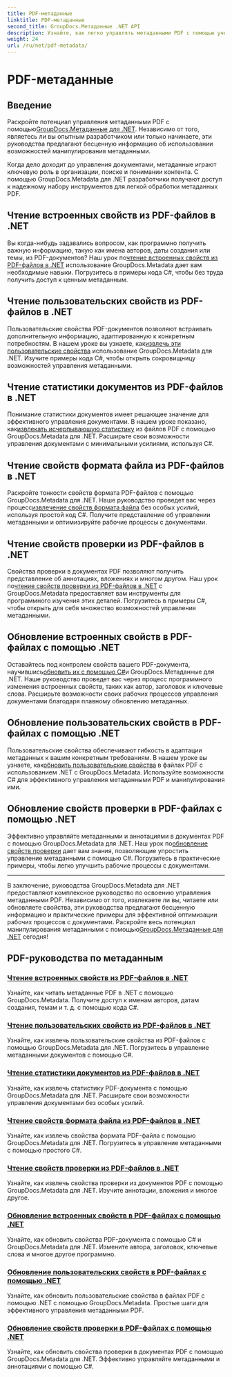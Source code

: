 ```yaml
---
title: PDF-метаданные
linktitle: PDF-метаданные
second_title: GroupDocs.Метаданные .NET API
description: Узнайте, как легко управлять метаданными PDF с помощью учебных пособий GroupDocs.Metadata для .NET. Доступ к встроенным и настраиваемым свойствам с помощью кода C#.
weight: 24
url: /ru/net/pdf-metadata/
---
```


# PDF-метаданные

## Введение

 Раскройте потенциал управления метаданными PDF с помощью[GroupDocs.Метаданные для .NET](https://www.groupdocs.com/products/metadata/net). Независимо от того, являетесь ли вы опытным разработчиком или только начинаете, эти руководства предлагают бесценную информацию об использовании возможностей манипулирования метаданными.

Когда дело доходит до управления документами, метаданные играют ключевую роль в организации, поиске и понимании контента. С помощью GroupDocs.Metadata для .NET разработчики получают доступ к надежному набору инструментов для легкой обработки метаданных PDF.

## Чтение встроенных свойств из PDF-файлов в .NET

 Вы когда-нибудь задавались вопросом, как программно получить важную информацию, такую как имена авторов, даты создания или темы, из PDF-документов? Наш урок по[чтение встроенных свойств из PDF-файлов в .NET](./read-built-in-properties-pdfs/) использование GroupDocs.Metadata дает вам необходимые навыки. Погрузитесь в примеры кода C#, чтобы без труда получить доступ к ценным метаданным.


## Чтение пользовательских свойств из PDF-файлов в .NET

 Пользовательские свойства PDF-документов позволяют встраивать дополнительную информацию, адаптированную к конкретным потребностям. В нашем уроке вы узнаете, как[извлечь эти пользовательские свойства](./read-custom-properties-pdfs/) использование GroupDocs.Metadata для .NET. Изучите примеры кода C#, чтобы открыть сокровищницу возможностей управления метаданными.


## Чтение статистики документов из PDF-файлов в .NET

 Понимание статистики документов имеет решающее значение для эффективного управления документами. В нашем уроке показано, как[извлекать исчерпывающую статистику](./read-document-statistics-pdfs/) из файлов PDF с помощью GroupDocs.Metadata для .NET. Расширьте свои возможности управления документами с минимальными усилиями, используя C#.

## Чтение свойств формата файла из PDF-файлов в .NET

Раскройте тонкости свойств формата PDF-файлов с помощью GroupDocs.Metadata для .NET. Наше руководство проведет вас через процесс[извлечение свойств формата файла](./read-file-format-properties-pdfs/) без особых усилий, используя простой код C#. Получите представление об управлении метаданными и оптимизируйте рабочие процессы с документами.

## Чтение свойств проверки из PDF-файлов в .NET

 Свойства проверки в документах PDF позволяют получить представление об аннотациях, вложениях и многом другом. Наш урок по[чтение свойств проверки из PDF-файлов в .NET](./read-inspection-properties-pdfs/) с GroupDocs.Metadata предоставляет вам инструменты для программного изучения этих деталей. Погрузитесь в примеры C#, чтобы открыть для себя множество возможностей управления метаданными.

## Обновление встроенных свойств в PDF-файлах с помощью .NET

 Оставайтесь под контролем свойств вашего PDF-документа, научившись[обновить их с помощью C#](./update-built-in-properties-pdfs/)и GroupDocs.Метаданные для .NET. Наше руководство проведет вас через процесс программного изменения встроенных свойств, таких как автор, заголовок и ключевые слова. Расширьте возможности своих рабочих процессов управления документами благодаря плавному обновлению метаданных.

## Обновление пользовательских свойств в PDF-файлах с помощью .NET

 Пользовательские свойства обеспечивают гибкость в адаптации метаданных к вашим конкретным требованиям. В нашем уроке вы узнаете, как[обновить пользовательские свойства](./update-custom-properties-pdfs/) в файлах PDF с использованием .NET с GroupDocs.Metadata. Используйте возможности C# для эффективного управления метаданными PDF и манипулирования ими.

## Обновление свойств проверки в PDF-файлах с помощью .NET

 Эффективно управляйте метаданными и аннотациями в документах PDF с помощью GroupDocs.Metadata для .NET. Наш урок по[обновление свойств проверки](./update-inspection-properties-pdfs/) дает вам знания, позволяющие упростить управление метаданными с помощью C#. Погрузитесь в практические примеры, чтобы легко улучшить рабочие процессы с документами.

----

В заключение, руководства GroupDocs.Metadata для .NET предоставляют комплексное руководство по освоению управления метаданными PDF. Независимо от того, извлекаете ли вы, читаете или обновляете свойства, эти руководства предлагают бесценную информацию и практические примеры для эффективной оптимизации рабочих процессов с документами. Раскройте весь потенциал манипулирования метаданными с помощью[GroupDocs.Метаданные для .NET](https://www.groupdocs.com/products/metadata/net) сегодня!
## PDF-руководства по метаданным
### [Чтение встроенных свойств из PDF-файлов в .NET](./read-built-in-properties-pdfs/)
Узнайте, как читать метаданные PDF в .NET с помощью GroupDocs.Metadata. Получите доступ к именам авторов, датам создания, темам и т. д. с помощью кода C#.
### [Чтение пользовательских свойств из PDF-файлов в .NET](./read-custom-properties-pdfs/)
Узнайте, как извлечь пользовательские свойства из PDF-файлов с помощью GroupDocs.Metadata для .NET. Погрузитесь в управление метаданными документов с помощью C#.
### [Чтение статистики документов из PDF-файлов в .NET](./read-document-statistics-pdfs/)
Узнайте, как извлечь статистику PDF-документа с помощью GroupDocs.Metadata для .NET. Расширьте свои возможности управления документами без особых усилий.
### [Чтение свойств формата файла из PDF-файлов в .NET](./read-file-format-properties-pdfs/)
Узнайте, как извлечь свойства формата PDF-файла с помощью GroupDocs.Metadata для .NET. Погрузитесь в управление метаданными с помощью простого C#.
### [Чтение свойств проверки из PDF-файлов в .NET](./read-inspection-properties-pdfs/)
Узнайте, как извлечь свойства проверки из документов PDF с помощью GroupDocs.Metadata для .NET. Изучите аннотации, вложения и многое другое.
### [Обновление встроенных свойств в PDF-файлах с помощью .NET](./update-built-in-properties-pdfs/)
Узнайте, как обновить свойства PDF-документа с помощью C# и GroupDocs.Metadata для .NET. Измените автора, заголовок, ключевые слова и многое другое программно.
### [Обновление пользовательских свойств в PDF-файлах с помощью .NET](./update-custom-properties-pdfs/)
Узнайте, как обновить пользовательские свойства в файлах PDF с помощью .NET с помощью GroupDocs.Metadata. Простые шаги для эффективного управления метаданными PDF.
### [Обновление свойств проверки в PDF-файлах с помощью .NET](./update-inspection-properties-pdfs/)
Узнайте, как обновить свойства проверки в документах PDF с помощью GroupDocs.Metadata для .NET. Эффективно управляйте метаданными и аннотациями с помощью C#.